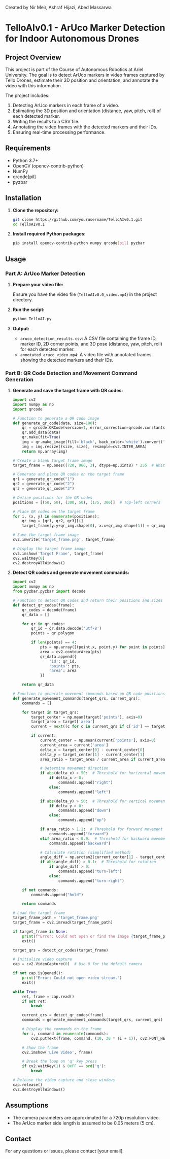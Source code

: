 Created by Nir Meir, Ashraf Hijazi, Abed Massarwa

# TelloAIv0.1 - ArUco Marker Detection for Indoor Autonomous Drones

## Project Overview

This project is part of the Course of Autonomous Robotics at Ariel University. The goal is to detect ArUco markers in video frames captured by Tello Drones, estimate their 3D position and orientation, and annotate the video with this information.

The project includes:
1. Detecting ArUco markers in each frame of a video.
2. Estimating the 3D position and orientation (distance, yaw, pitch, roll) of each detected marker.
3. Writing the results to a CSV file.
4. Annotating the video frames with the detected markers and their IDs.
5. Ensuring real-time processing performance.

## Requirements

- Python 3.7+
- OpenCV (opencv-contrib-python)
- NumPy
- qrcode[pil]
- pyzbar

## Installation

1. **Clone the repository:**

    ```bash
    git clone https://github.com/yourusername/TelloAIv0.1.git
    cd TelloAIv0.1
    ```

2. **Install required Python packages:**

    ```bash
    pip install opencv-contrib-python numpy qrcode[pil] pyzbar
    ```

## Usage

### Part A: ArUco Marker Detection

1. **Prepare your video file:**
   
   Ensure you have the video file (`TelloAIv0.0_video.mp4`) in the project directory.

2. **Run the script:**

    ```bash
    python TelloAI.py
    ```

3. **Output:**

    - `aruco_detection_results.csv`: A CSV file containing the frame ID, marker ID, 2D corner points, and 3D pose (distance, yaw, pitch, roll) for each detected marker.
    - `annotated_aruco_video.mp4`: A video file with annotated frames showing the detected markers and their IDs.

### Part B: QR Code Detection and Movement Command Generation

1. **Generate and save the target frame with QR codes:**

    ```python
    import cv2
    import numpy as np
    import qrcode

    # Function to generate a QR code image
    def generate_qr_code(data, size=100):
        qr = qrcode.QRCode(version=1, error_correction=qrcode.constants.ERROR_CORRECT_L, box_size=10, border=4)
        qr.add_data(data)
        qr.make(fit=True)
        img = qr.make_image(fill='black', back_color='white').convert('RGB')
        img = img.resize((size, size), resample=cv2.INTER_AREA)
        return np.array(img)

    # Create a blank target frame image
    target_frame = np.ones((720, 960, 3), dtype=np.uint8) * 255  # White background

    # Generate and place QR codes on the target frame
    qr1 = generate_qr_code("1")
    qr2 = generate_qr_code("2")
    qr3 = generate_qr_code("3")

    # Define positions for the QR codes
    positions = [(50, 50), (300, 50), (175, 300)]  # Top-left corners

    # Place QR codes on the target frame
    for i, (x, y) in enumerate(positions):
        qr_img = [qr1, qr2, qr3][i]
        target_frame[y:y+qr_img.shape[0], x:x+qr_img.shape[1]] = qr_img

    # Save the target frame image
    cv2.imwrite('target_frame.png', target_frame)

    # Display the target frame image
    cv2.imshow('Target Frame', target_frame)
    cv2.waitKey(0)
    cv2.destroyAllWindows()
    ```

2. **Detect QR codes and generate movement commands:**

    ```python
    import cv2
    import numpy as np
    from pyzbar.pyzbar import decode

    # Function to detect QR codes and return their positions and sizes
    def detect_qr_codes(frame):
        qr_codes = decode(frame)
        qr_data = []

        for qr in qr_codes:
            qr_id = qr.data.decode('utf-8')
            points = qr.polygon

            if len(points) == 4:
                pts = np.array([(point.x, point.y) for point in points], dtype=np.float32)
                area = cv2.contourArea(pts)
                qr_data.append({
                    'id': qr_id,
                    'points': pts,
                    'area': area
                })

        return qr_data

    # Function to generate movement commands based on QR code positions
    def generate_movement_commands(target_qrs, current_qrs):
        commands = []

        for target in target_qrs:
            target_center = np.mean(target['points'], axis=0)
            target_area = target['area']
            current = next((c for c in current_qrs if c['id'] == target['id']), None)

            if current:
                current_center = np.mean(current['points'], axis=0)
                current_area = current['area']
                delta_x = target_center[0] - current_center[0]
                delta_y = target_center[1] - current_center[1]
                area_ratio = target_area / current_area if current_area > 0 else 1

                # Determine movement direction
                if abs(delta_x) > 50:  # Threshold for horizontal movement
                    if delta_x > 0:
                        commands.append("right")
                    else:
                        commands.append("left")

                if abs(delta_y) > 50:  # Threshold for vertical movement
                    if delta_y > 0:
                        commands.append("down")
                    else:
                        commands.append("up")

                if area_ratio > 1.1:  # Threshold for forward movement
                    commands.append("forward")
                elif area_ratio < 0.9:  # Threshold for backward movement
                    commands.append("backward")

                # Calculate rotation (simplified method)
                angle_diff = np.arctan2(current_center[1] - target_center[1], current_center[0] - target_center[0])
                if abs(angle_diff) > 0.1:  # Threshold for rotation
                    if angle_diff > 0:
                        commands.append("turn-left")
                    else:
                        commands.append("turn-right")

        if not commands:
            commands.append("hold")

        return commands

    # Load the target frame
    target_frame_path = 'target_frame.png'
    target_frame = cv2.imread(target_frame_path)

    if target_frame is None:
        print(f"Error: Could not open or find the image {target_frame_path}.")
        exit()

    target_qrs = detect_qr_codes(target_frame)

    # Initialize video capture
    cap = cv2.VideoCapture(0)  # Use 0 for the default camera

    if not cap.isOpened():
        print("Error: Could not open video stream.")
        exit()

    while True:
        ret, frame = cap.read()
        if not ret:
            break

        current_qrs = detect_qr_codes(frame)
        commands = generate_movement_commands(target_qrs, current_qrs)

        # Display the commands on the frame
        for i, command in enumerate(commands):
            cv2.putText(frame, command, (10, 30 * (i + 1)), cv2.FONT_HERSHEY_SIMPLEX, 1, (0, 255, 0), 2)

        # Show the frame
        cv2.imshow('Live Video', frame)

        # Break the loop on 'q' key press
        if cv2.waitKey(1) & 0xFF == ord('q'):
            break

    # Release the video capture and close windows
    cap.release()
    cv2.destroyAllWindows()
    ```

## Assumptions

- The camera parameters are approximated for a 720p resolution video.
- The ArUco marker side length is assumed to be 0.05 meters (5 cm).

## Contact

For any questions or issues, please contact [your email].
